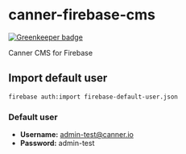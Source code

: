 # canner-firebase-cms

[![Greenkeeper badge](https://badges.greenkeeper.io/Canner/canner-firebase-cms.svg?token=7a3a99e0644ce523bd0f6cda0e32e1582ae689d237c08e418ce19c1b0911d609&ts=1524501535243)](https://greenkeeper.io/)

Canner CMS for Firebase

## Import default user

```
firebase auth:import firebase-default-user.json
```

### Default user

- **Username:** admin-test@canner.io
- **Password:** admin-test
